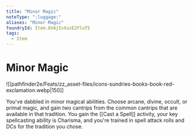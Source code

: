 ```yaml
---
title: "Minor Magic"
noteType: ":luggage:"
aliases: "Minor Magic"
foundryId: Item.8VAjIvXuzE2YluT5
tags:
  - Item
---
```


# Minor Magic
![[pathfinder2e/Feats/zz_asset-files/icons-sundries-books-book-red-exclamation.webp|150]]

You've dabbled in minor magical abilities. Choose arcane, divine, occult, or primal magic, and gain two cantrips from the common cantrips that are available in that tradition. You gain the [[Cast a Spell]] activity, your key spellcasting ability is Charisma, and you're trained in spell attack rolls and DCs for the tradition you chose.
